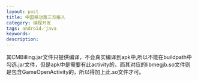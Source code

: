 ```yaml
---
layout: post
title: 中国移动第三方接入
category: 编程开发
tags: android／java
keywords: 
description: 
---
```


其CMBilling.jar文件只提供编译，不会真实编译到apk中,所以不能在buildpath中勾选.jar文件，但是apk中是需要有此activity的，而其对应的libmegjb.so文件则是包含GameOpenActivity的，所以得加上此.so文件才可。







